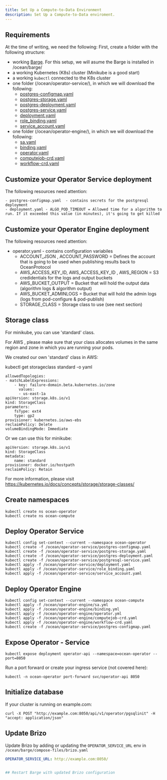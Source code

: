 ```yaml
---
title: Set Up a Compute-to-Data Environment
description: Set Up a Compute-to-Data enviroment.
---
```



## Requirements

At the time of writing, we need the following:
First, create a folder with the following structure:

- working [Barge](https://github.com/oceanprotocol/barge). For this setup, we will asume the Barge is installed in /ocean/barge/
- a working Kubernetes (K8s) cluster (Minikube is a good start)
- a working `kubectl` connected to the K8s cluster
- one folder (/ocean/operator-service/), in which we will download the following:
    - [postgres-configmap.yaml](https://raw.githubusercontent.com/oceanprotocol/operator-service/develop/deploy_on_k8s/postgres-configmap.yaml)
    - [postgres-storage.yaml](https://raw.githubusercontent.com/oceanprotocol/operator-service/develop/deploy_on_k8s/postgres-storage.yaml)
    - [postgres-deployment.yaml](https://raw.githubusercontent.com/oceanprotocol/operator-service/develop/deploy_on_k8s/postgres-deployment.yaml)
    - [postgres-service.yaml](https://raw.githubusercontent.com/oceanprotocol/operator-service/develop/deploy_on_k8s/postgresql-service.yaml)
    - [deployment.yaml](https://raw.githubusercontent.com/oceanprotocol/operator-service/develop/deploy_on_k8s/deployment.yaml)
    - [role_binding.yaml](https://raw.githubusercontent.com/oceanprotocol/operator-service/develop/deploy_on_k8s/role_binding.yaml)
    - [service_account.yaml](https://raw.githubusercontent.com/oceanprotocol/operator-service/develop/deploy_on_k8s/service_account.yaml)
- one folder (/ocean/operator-engine/), in which we will download the following:
    - [sa.yaml](https://raw.githubusercontent.com/oceanprotocol/operator-engine/develop/k8s_install/sa.yml)
    - [binding.yaml](https://raw.githubusercontent.com/oceanprotocol/operator-engine/develop/k8s_install/binding.yml)
    - [operator.yaml](https://raw.githubusercontent.com/oceanprotocol/operator-engine/develop/k8s_install/operator.yml)        
    - [computejob-crd.yaml](https://raw.githubusercontent.com/oceanprotocol/operator-engine/develop/k8s_install/computejob-crd.yaml)
    - [workflow-crd.yaml](https://raw.githubusercontent.com/oceanprotocol/operator-engine/develop/k8s_install/workflow-crd.yaml)    

## Customize your Operator Service deployment

The following resources need attention:

    - postgres-configmap.yaml  - contains secrets for the postgresql deployment
    - deployment.yaml - ALGO_POD_TIMEOUT = Allowed time for a algorithm to run. If it exceeded this value (in minutes), it's going to get killed

## Customize your Operator Engine deployment

The following resources need attention:

- operator.yaml  - contains configuration variabiles
    - ACCOUNT_JSON , ACCOUNT_PASSWORD = Defines the account that is going to be used when publishing results back to OceanProtocol
    - AWS_ACCESS_KEY_ID, AWS_ACCESS_KEY_ID , AWS_REGION = S3 credidentials for the logs and output buckets
    - AWS_BUCKET_OUTPUT  = Bucket that will hold the output data (algorithm logs & algorithm output)
    - AWS_BUCKET_ADMINLOGS = Bucket that will hold the admin logs (logs from pod-configure & pod-publish)
    - STORAGE_CLASS = Storage class to use (see next section)

## Storage class

For minikube, you can use 'standard' class.

For AWS , please make sure that your class allocates volumes in the same region and zone in which you are running your pods.

We created our own 'standard' class in AWS:


kubectl get storageclass standard -o yaml


    allowedTopologies:
    - matchLabelExpressions:
        - key: failure-domain.beta.kubernetes.io/zone
          values:
          - us-east-1a
    apiVersion: storage.k8s.io/v1
    kind: StorageClass
    parameters:
        fsType: ext4
        type: gp2
    provisioner: kubernetes.io/aws-ebs
    reclaimPolicy: Delete
    volumeBindingMode: Immediate

Or we can use this for minikube:

    apiVersion: storage.k8s.io/v1
    kind: StorageClass
    metadata:
        name: standard
    provisioner: docker.io/hostpath
    reclaimPolicy: Retain
    
    
For more information, please visit https://kubernetes.io/docs/concepts/storage/storage-classes/
    
## Create namespaces

    kubectl create ns ocean-operator
    kubectl create ns ocean-compute



## Deploy Operator Service


    kubectl config set-context --current --namespace ocean-operator
    kubectl create -f /ocean/operator-service/postgres-configmap.yaml
    kubectl create -f /ocean/operator-service/postgres-storage.yaml
    kubectl create -f /ocean/operator-service/postgres-deployment.yaml
    kubectl create -f /ocean/operator-service/postgresql-service.yaml
    kubectl apply -f /ocean/operator-service/deployment.yaml
    kubectl apply -f /ocean/operator-service/role_binding.yaml
    kubectl apply -f /ocean/operator-service/service_account.yaml



## Deploy Operator Engine


    kubectl config set-context --current --namespace ocean-compute
    kubectl apply -f /ocean/operator-engine/sa.yml
    kubectl apply -f /ocean/operator-engine/binding.yml
    kubectl apply -f /ocean/operator-engine/operator.yml
    kubectl apply -f /ocean/operator-engine/computejob-crd.yaml
    kubectl apply -f /ocean/operator-engine/workflow-crd.yaml
    kubectl create -f /ocean/operator-service/postgres-configmap.yaml



## Expose Operator - Service


    kubectl expose deployment operator-api --namespace=ocean-operator --port=8050


Run a port forward or create your ingress service (not covered here):


    kubectl -n ocean-operator port-forward svc/operator-api 8050


## Initialize database

If your cluster is running on example.com:

    curl -X POST "http://example.com:8050/api/v1/operator/pgsqlinit" -H  "accept: application/json"


## Update Brizo

Update Brizo by adding or updating the `OPERATOR_SERVICE_URL` env  in `/ocean/barge/compose-files/brizo.yaml`

```yaml
OPERATOR_SERVICE_URL: http://example.com:8050/


## Restart Barge with updated Brizo configuration
